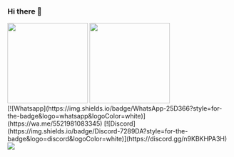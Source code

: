 ### Hi there 👋

<!--
**Gabriels999/Gabriels999** is a ✨ _special_ ✨ repository because its `README.md` (this file) appears on your GitHub profile.

Here are some ideas to get you started:

- 🔭 I’m currently looking for job opportunities as an intern or as jr developer.
- 🌱 I’m currently learning ...
- 👯 I’m looking to collaborate on ...
- 🤔 I’m looking for help with ...
- 💬 Ask me about ...
- 📫 How to reach me: ...
- 😄 Pronouns: ...
- ⚡ Fun fact: ...
-->

<div>
   <img height="180em" src="https://github-readme-stats.vercel.app/api?username=gabriels999&show_icons=true&theme=tokyonight"/>
 <img height="180em" src="https://github-readme-stats.vercel.app/api/top-langs/?username=gabriels999&layout=compact&theme=tokyonight"/>
</div>
[![Whatsapp](https://img.shields.io/badge/WhatsApp-25D366?style=for-the-badge&logo=whatsapp&logoColor=white)](https://wa.me/5521981083345)
[![Discord](https://img.shields.io/badge/Discord-7289DA?style=for-the-badge&logo=discord&logoColor=white)](https://discord.gg/n9KBKHPA3H)

<img src="https://cdn.jsdelivr.net/gh/devicons/devicon/icons/html5/html5-original-wordmark.svg" />
